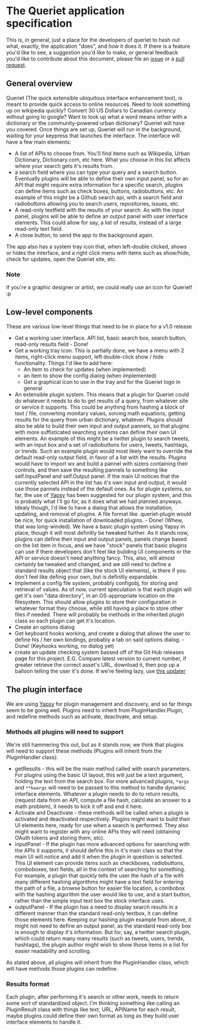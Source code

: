 # The Queriet application specification
This is, in general, just a place for the developers of queriet to hash out what, exactly, the application "does", and how it does it. If there is a feature you'd like to see, a suggestion you'd like to make, or general feedback you'd like to contribute about this document, please file an [issue](https://github.com/oliver2213/queriet/issues) or a [pull request](https://github.com/Oliver2213/Queriet/pulls).

## General overview

Queriet (The quick extensible ubiquitous interface enhancement tool), is meant to provide quick access to online resources. Need to look something up on wikipedia quickly? Convert 30 US Dollars to Canadian currency without going to google? Want to look up what a word means iether with a dictionary or the community-powered urban dictionary? Queriet will have you covered. Once things are set up, Queriet will run in the background, waiting for your keypress that launches the interface. The interface will have a few main elements:
* A list of APIs to choose from. You'll find items such as Wikipedia, Urban Dictionary, Dictionary.com, etc here. What you choose in this list affects where your search gets it's results from.
* a search field where you can type your query and a search button. Eventually plugins will be able to define their own input panel, so for an API that might require extra information for a specific search, plugins can define items such as check boxes, buttons, radiobuttons, etc. An example of this might be a Github search api, with a search field and radiobuttons allowing you to search users, repositories, issues, etc.
* A read-only textfield with the results of your search. As with the input panel, plugins will be able to define an output panel with user interface elements. This could allow for say, a list of results, instead of a large read-only text field.
* A close button, to send the app to the background again.

The app also has a system tray icon that, when left-double clicked, shows or hides the interface, and a right click menu with items such as show/hide, check for updates, open the Queriet site, etc.

### Note

If you're a graphic designer or artist, we could really use an icon for Queriet! :p

## Low-level components

These are various low-level things that need to be in place for a v1.0 release

* Get a working user interface. API list, basic search box, search button, read-only results field - Done!
* Get a working tray icon. This is partially done, we have a menu with 2 items, right-click menu support, left double-click show / hide functionality. Things I'd like to add here:
  * An item to check for updates (when implemented)
  * an item to show the config dialog (when implemented)
  * Get a graphical icon to use in the tray and for the Queriet logo in general
* An extensible plugin system. This means that a plugin for Queriet could do whatever it needs to do to get results of a query, from whatever site or service it supports. This could be anything from hashing a block of text / file, converting monitary values, solving math equations, getting results for the query from urban dictionary, whatever. Plugins should also be able to build their own input and output pannels, so that plugins with more suffisticated searching systems can define their own UI elements. An example of this might be a twitter plugin to search tweets, with an input box and a set of radiobuttons for users, tweets, hashtags, or trends. Such an example plugin would most likely want to override the default read-only output field, in favor of a list with the results. Plugins would have to import wx and build a pannel with sizers containing their controls, and then save the resulting pannels to something like self.InputPanel and self.Output panel. If the main UI notices that the currently selected API in the list has it's own input and output, it would use those pannels instead of the default ones. As for plugin systems, so far, the use of [Yapsy](http://yapsy.sourceforge.net/) has been suggested for our plugin system, and this is probably what I'll go for, as it does what we had planned anyways. Idealy though, I'd like to have a dialog that allows the installation, updating, and removal of plugins. A file format like .queriet-plugin would be nice, for quick installation of downloaded plugins. - Done! (Whew, that was long-winded). 
We have a basic plugin system using Yapsy in place, though it will most definitly be tweaked further. As it stands now, plugins can define their input and output panels, panels change based on the list item in focus, and we have "stock" panels that basic plugins can use if there developers don't feel like building UI components or the API or service doesn't need anything fancy. This, also, will almost certainly be tweaked and changed, and we still need to define a standard results object that (like the stock UI elements), is there if you don't feel like definig your own, but is definitly expandable.
* Implement a config file system, probably configobj, for storing and retrieval of values. As of now, current speculation is that each plugin will get it's own "data directory", in an OS-appropriate location on the filesystem. This should allow plugins to store their configuration in whatever format they choose, while still having a place to store other files if needed. There will probably be methods in the inherited plugin class so each plugin can get it's location.
* Create an options dialog
* Get keyboard hooks working, and create a dialog that allows the user to define his / her own bindings, probably a tab on said options dialog. - Done! (Keyhooks working, no dialog yet)
* create an update checking system bassed off of the Git Hub releases page for this project. E.G. Compare latest version to current number, if greater retrieve the correct asset's URL, download it, then pop up a balloon telling the user it's done. If we're feeling lazy, use [this updater](http://hg.q-continuum.net/updater/)

## The plugin interface

We are using [Yapsy](http://yapsy.sourceforge.net/) for plugin management and discovery, and so far things seem to be going well. Plugins need to inherit from PluginHandler.Plugin, and redefine methods such as activate, deactivate, and setup.

### Methods all plugins will need to support

We're still hammering this out, but as it stands now, we think that plugins will need to support these methods (Plugins will inherit from the PluginHandler class):

* getResults - this will be the main method called with search parameters. For plugins using the basic UI layout, this will just be a text argument, holding the text from the search box. For more advanced plugins, `*args` and `**kwargs` will need to be passed to this method to handle dynamic interface elements. Whatever a plugin needs to do to return results, (request data from an API, compute a file hash, calculate an answer to a math problem), it needs to kick it off and end it here.
* Activate and Deactivate - these methods will be called when a plugin is activated and deactivated respectively. Plugins might want to build their UI elements here, ready for use when a search is performed. They also might want to register with any online APIs they will need (obtaining OAuth tokens and storing them, etc).
* inputPanel - If the plugin has more advanced options for searching with the APIs it supports, it should define this in it's main class so that the main UI will notice and add it when the plugin in question is selected. This UI element can provide items such as checkboxes, radiobuttons, comboboxes, text fields, all in the context of searching for something. For example, a plugin that quickly tells the user the hash of a file with many different hashing algorithms might have a text field for entering the path of a file, a browse button for easier file location, a combobox with the hashing algorithm the user would like to use, and a start button, rather than the simple input text box the stock interface uses.
* outputPanel - If the plugin has a need to display search results in a different manner than the standard read-only textbox, it can define those elements here. Keeping our hashing plugin example from above, it might not need to define an output panel, as the standard read-only box is enough to display it's information. But for, say, a twitter search plugin, which could return many many results (such as tweets, users, trends, hashtags), the plugin author might wish to show those items in a list for easier readability and scrolling.

As stated above, all plugins will inherit from the PluginHandler class, which will have methods those plugins can redefine.

### Results format

Each plugin, after performing it's search or other work, needs to return some sort of standardized object. I'm thinking something like calling an PluginResult class with things like text, URL, APIName for each result, maybe plugins could define their own format as long as they build user interface elements to handle it.